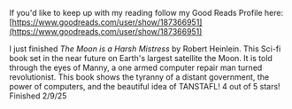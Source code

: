 If you'd like to keep up with my reading follow my Good Reads Profile here: 
[https://www.goodreads.com/user/show/187366951](https://www.goodreads.com/user/show/187366951)

I just finished *The Moon is a Harsh Mistress* by Robert Heinlein. This Sci-fi book set in the near future on Earth's largest satellite the Moon. It is told through the eyes of Manny, a one armed computer repair man turned revolutionist. This book shows the tyranny of a distant government, the power of computers, and the beautiful idea of TANSTAFL! 
4 out of 5 stars!
Finished 2/9/25
